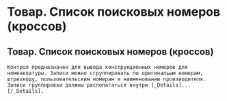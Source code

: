﻿---
description: 2.4.7
---
# Товар. Список поисковых номеров (кроссов)
## Товар. Список поисковых номеров (кроссов)
	Контрол предназначен для вывода конструкционных номеров для номенклатуры. Записи можно сгруппировать по оригинальым номерам, штрихкоду, пользовательским номерам и наименованию производителя. 
	Записи группировки должны располагаться внутри [_Details]...[/_Details].
